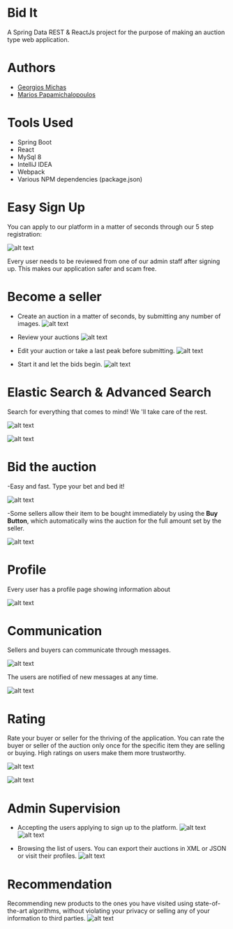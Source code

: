 # Bid It
A Spring Data REST &amp; ReactJs project for the purpose of making an auction type web application.

# Authors
- [Georgios Michas](https://github.com/geooo109)
- [Marios Papamichalopoulos](https://github.com/PapamichMarios)

# Tools Used
- Spring Boot 
- React
- MySql 8
- IntelliJ IDEA
- Webpack
- Various NPM dependencies (package.json)

# Easy Sign Up
You can apply to our platform in a matter of seconds through our 5 step registration:

![alt text](Wiki%20Photos/signup.png "Sign Up")

Every user needs to be reviewed from one of our admin staff after signing up. This makes our application safer and scam free.

# Become a seller

- Create an auction in a matter of seconds, by submitting any number of images.
![alt text](Wiki%20Photos/create_item.png "Create Auction")

- Review your auctions
![alt text](Wiki%20Photos/my_auctions.png "My Auctions")

- Edit your auction or take a last peak before submitting.
![alt text](Wiki%20Photos/start_auction.png "Start Auction")

- Start it and let the bids begin.
![alt text](Wiki%20Photos/start_auction_pressed.png "Start Auction")

# Elastic Search & Advanced Search
Search for everything that comes to mind! We 'll take care of the rest.

![alt text](Wiki%20Photos/advanced_search.png "Advanced Search")

![alt text](Wiki%20Photos/search_auction.png "Search Result")

# Bid the auction
-Easy and fast. Type your bet and bed it!

![alt text](Wiki%20Photos/auction_before_bid.png "Bid Auction")

-Some sellers allow their item to be bought immediately by using the **Buy Button**, which automatically wins the auction for the full amount set by the seller.

![alt text](Wiki%20Photos/bid_or_buy.png "Buy Auction")

# Profile
Every user has a profile page showing information about 

![alt text](Wiki%20Photos/profile.png "Profile")

# Communication
Sellers and buyers can communicate through messages. 

![alt text](Wiki%20Photos/message_to_seller.png "Message Seller")

The users are notified of new messages at any time.

![alt text](Wiki%20Photos/message_received.png "Message Received")

# Rating
Rate your buyer or seller for the thriving of the application. You can rate the buyer or seller of the auction only once for the specific item they are selling or buying. High ratings on users make them more trustworthy.

![alt text](Wiki%20Photos/rate_buyer.png "Rate Buyer")

![alt text](Wiki%20Photos/rate_seller.png "Rate Seller")

# Admin Supervision
- Accepting the users applying to sign up to the platform.
![alt text](Wiki%20Photos/application.png "Application")
![alt text](Wiki%20Photos/application_accept_deny.png "Application Accept Deny")

- Browsing the list of users. You can export their auctions in XML or JSON or visit their profiles.
![alt text](Wiki%20Photos/users.png "Users")


# Recommendation
Recommending new products to the ones you have visited using state-of-the-art algorithms, without violating your privacy or selling any of your information to third parties.
![alt text](Wiki%20Photos/recommendation.png "Recommendation")

